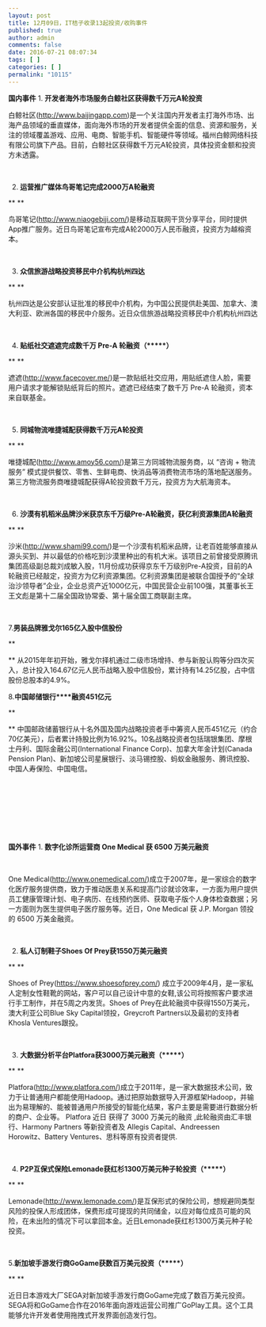 ```yaml
---
layout: post
title: 12月09日，IT桔子收录13起投资/收购事件
published: true
author: admin
comments: false
date: 2016-07-21 08:07:34
tags: [ ]
categories: [ ]
permalink: "10115"
---
```

**国内事件**     1. **开发者海外市场服务白鲸社区获得数千万元A轮投资**&nbsp; 

白鲸社区(http://www.baijingapp.com)是一个关注国内开发者主打海外市场、出海产品领域的垂直媒体，面向海外市场的开发者提供全面的信息、资源和服务，关注的领域覆盖游戏、应用、电商、智能手机、智能硬件等领域。福州白鲸网络科技有限公司旗下产品。目前，白鲸社区获得数千万元A轮投资，具体投资金额和投资方未透露。

&nbsp;

2. **运营推广媒体鸟哥笔记完成2000万A轮融资**

** **

鸟哥笔记(http://www.niaogebiji.com/)是移动互联网干货分享平台，同时提供App推广服务。近日鸟哥笔记宣布完成A轮2000万人民币融资，投资方为越榕资本。

&nbsp;

3. **众信旅游战略投资移民中介机构杭州四达**

** **

杭州四达是公安部认证批准的移民中介机构，为中国公民提供赴美国、加拿大、澳大利亚、欧洲各国的移民中介服务。近日众信旅游战略投资移民中介机构杭州四达

&nbsp;

4. **贴纸社交遮遮完成数千万 Pre-A 轮融资（\*****）**

** **

遮遮(http://www.facecover.me/)是一款贴纸社交应用，用贴纸遮住人脸，需要用户请求才能解锁贴纸背后的照片。遮遮已经结束了数千万 Pre-A 轮融资，资本来自联基金。

&nbsp;

5. **同城物流唯捷城配获得数千万元A轮投资**

** **

唯捷城配(http://www.amoy56.com/)是第三方同城物流服务商，以 “咨询 + 物流服务” 模式提供餐饮、零售、生鲜电商、快消品等消费物流市场的落地配送服务。第三方物流服务商唯捷城配获得A轮投资数千万元，投资方为大航海资本。

&nbsp;

6. **沙漠有机稻米品牌沙米获京东千万级Pre-A轮融资，获亿利资源集团A轮融资**

** **

沙米(http://www.shami99.com/)是一个沙漠有机稻米品牌，让老百姓能够直接从源头买到、并以最低的价格吃到沙漠里种出的有机大米。该项目之前曾接受原腾讯集团高级副总裁刘成敏入股，11月份成功获得京东千万级别Pre-A投资，目前的A轮融资已经敲定，投资方为亿利资源集团。亿利资源集团是被联合国授予的“全球治沙领导者”企业，企业总资产近1000亿元，中国民营企业前100强，其董事长王王文彪是第十二届全国政协常委、第十届全国工商联副主席。

&nbsp;

7.**男装品牌雅戈尔165亿入股中信股份**

**
  
** 从2015年年初开始，雅戈尔择机通过二级市场增持、参与新股认购等分四次买入，总计投入164.67亿元人民币战略入股中信股份，累计持有14.25亿股，占中信股份总股本的4.9%。
  
8.**中国邮储银行****融资451亿元**

**
  
** 中国邮政储蓄银行从十名外国及国内战略投资者手中筹资人民币451亿元（约合70亿美元），后者累计持股比例为16.92%。10名战略投资者包括瑞银集团、摩根士丹利、国际金融公司(International Finance Corp)、加拿大年金计划(Canada Pension Plan)、新加坡公司星展银行、淡马锡控股、蚂蚁金融服务、腾讯控股、中国人寿保险、中国电信。

&nbsp; 

&nbsp; 

&nbsp; 

&nbsp;

**国外事件**     1. **数字化诊所运营商 One Medical 获 6500 万美元融资** 

&nbsp;

One Medical(http://www.onemedical.com/)成立于2007年，是一家综合的数字化医疗服务提供商，致力于推动医患关系和提高门诊就诊效率，一方面为用户提供员工健康管理计划、电子病历、在线预约医师、获取电子版个人身体检查数据；另一方面则为医生提供电子医疗服务等。近日，One Medical 获 J.P. Morgan 领投的 6500 万美金融资。

&nbsp;

2. **私人订制鞋子Shoes Of Prey获1550万美元融资**

** **

Shoes of Prey(https://www.shoesofprey.com/) 成立于2009年4月，是一家私人定制女性鞋靴的网站，客户可以自己设计中意的女鞋,该公司将按照客户要求进行手工制作，并在5周之内发货。Shoes of Prey在此轮融资中获得1550万美元，澳大利亚公司Blue Sky Capital领投，Greycroft Partners以及最初的支持者Khosla Ventures跟投。

&nbsp;

3. **大数据分析平台Platfora获3000万美元融资（\*****）**

** **

Platfora(http://www.platfora.com/)成立于2011年，是一家大数据技术公司，致力于让普通用户都能使用Hadoop。通过把原始数据导入开源框架Hadoop，并输出为易理解的、能被普通用户所接受的智能化结果，客户主要是需要进行数据分析的商户、企业等。 Platfora 近日 获得了 3000 万美元的融资 ,此轮融资由汇丰银行、Harmony Partners 等新投资者及 Allegis Capital、Andreessen Horowitz、Battery Ventures、思科等原有投资者提供.

&nbsp;

4. **P2P互保式保险Lemonade获红杉1300万美元种子轮投资（\*****）**

** **

Lemonade(http://www.lemonade.com/)是互保形式的保险公司，想规避同类型风险的投保人形成团体，保费形成可提现的共同储金，以应对每位成员可能的风险，在未出险的情况下可以拿回本金。近日Lemonade获红杉1300万美元种子轮投资。

&nbsp;

5.**新加坡手游发行商GoGame获数百万美元投资（\*****）**

** **

近日日本游戏大厂SEGA对新加坡手游发行商GoGame完成了数百万美元投资。SEGA将和GoGame合作在2016年面向游戏运营公司推广GoPlay工具。这个工具能够允许开发者使用拖拽式开发界面创造发行包。 